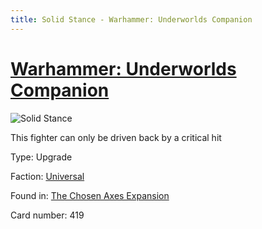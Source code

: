 ```yaml
---
title: Solid Stance - Warhammer: Underworlds Companion
---
```


# [Warhammer: Underworlds Companion](https://guidokessels.github.io/wh-underworlds)

  

![Solid Stance](https://warhammerunderworlds.com/wp-content/uploads/sites/6/2018/02/419_ENG.png)

This fighter can only be driven back by a critical hit

Type: Upgrade

Faction: [Universal](https://guidokessels.github.io/wh-underworlds/factions/universal)

Found in: [The Chosen Axes Expansion](https://guidokessels.github.io/wh-underworlds/locations/the-chosen-axes-expansion)

Card number: 419
